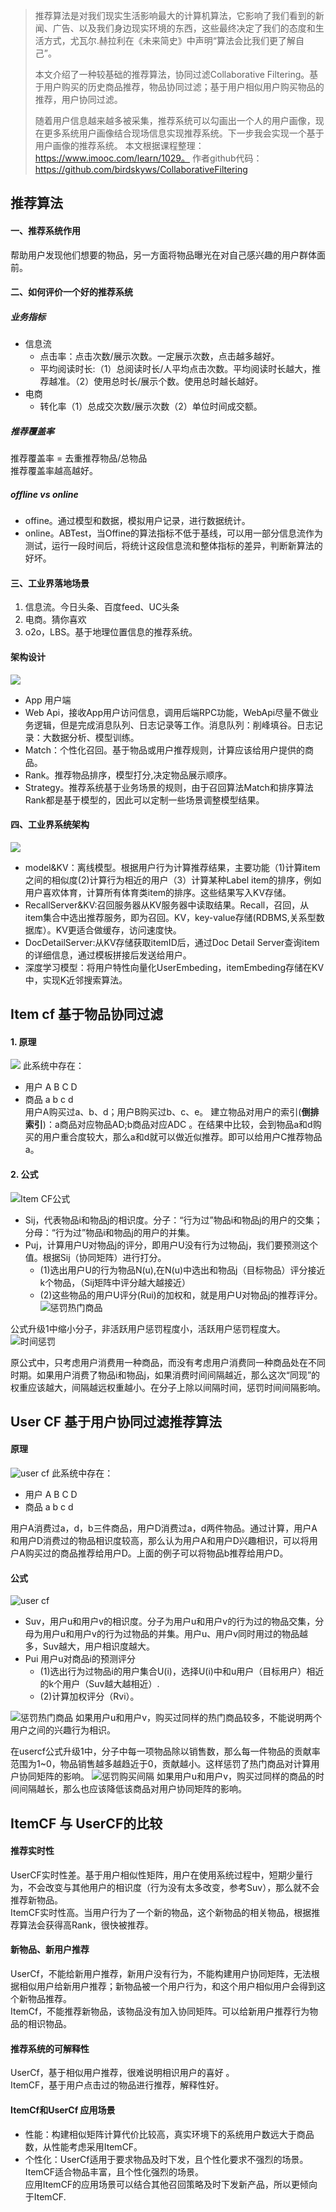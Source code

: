 > 推荐算法是对我们现实生活影响最大的计算机算法，它影响了我们看到的新闻、广告、以及我们身边现实环境的东西，这些最终决定了我们的态度和生活方式，尤瓦尔.赫拉利在《未来简史》中声明“算法会比我们更了解自己”。
>
> 本文介绍了一种较基础的推荐算法，协同过滤Collaborative Filtering。基于用户购买的历史商品推荐，物品协同过滤；基于用户相似用户购买物品的推荐，用户协同过滤。
>
> 随着用户信息越来越多被采集，推荐系统可以勾画出一个人的用户画像，现在更多系统用户画像结合现场信息实现推荐系统。下一步我会实现一个基于用户画像的推荐系统。
> 本文根据课程整理： https://www.imooc.com/learn/1029。
>作者github代码：https://github.com/birdskyws/CollaborativeFiltering
## 推荐算法
#### 一、推荐系统作用
帮助用户发现他们想要的物品，另一方面将物品曝光在对自己感兴趣的用户群体面前。

#### 二、如何评价一个好的推荐系统
##### 业务指标
- 信息流
    - 点击率：点击次数/展示次数。一定展示次数，点击越多越好。
    - 平均阅读时长:（1）总阅读时长/人平均点击次数。平均阅读时长越大，推荐越准。（2）使用总时长/展示个数。使用总时越长越好。
- 电商
    - 转化率（1）总成交次数/展示次数（2）单位时间成交额。
##### 推荐覆盖率
推荐覆盖率 = 去重推荐物品/总物品  
推荐覆盖率越高越好。
##### offline vs online
- offine。通过模型和数据，模拟用户记录，进行数据统计。
- online。ABTest，当Offine的算法指标不低于基线，可以用一部分信息流作为测试，运行一段时间后，将统计这段信息流和整体指标的差异，判断新算法的好坏。
#### 三、工业界落地场景
1. 信息流。今日头条、百度feed、UC头条
2. 电商。猜你喜欢
3. o2o，LBS。基于地理位置信息的推荐系统。
#### 架构设计
![](https://upload-images.jianshu.io/upload_images/6234504-a6d7ab5436e85cb1.png?imageMogr2/auto-orient/strip%7CimageView2/2/w/1240)
- App 用户端
- Web Api，接收App用户访问信息，调用后端RPC功能，WebApi尽量不做业务逻辑，但是完成消息队列、日志记录等工作。消息队列：削峰填谷。日志记录：大数据分析、模型训练。
- Match：个性化召回。基于物品或用户推荐规则，计算应该给用户提供的商品。
- Rank。推荐物品排序，模型打分,决定物品展示顺序。
- Strategy。推荐系统基于业务场景的规则，由于召回算法Match和排序算法Rank都是基于模型的，因此可以定制一些场景调整模型结果。
#### 四、工业界系统架构
![](https://upload-images.jianshu.io/upload_images/6234504-fa6de5d78c6fe4af.png?imageMogr2/auto-orient/strip%7CimageView2/2/w/1240)
- model&KV：离线模型。根据用户行为计算推荐结果，主要功能（1)计算item之间的相似度(2)计算行为相近的用户（3）计算某种Label item的排序，例如用户喜欢体育，计算所有体育类item的排序。这些结果写入KV存储。
- RecallServer&KV:召回服务器从KV服务器中读取结果。Recall，召回，从item集合中选出推荐服务，即为召回。KV，key-value存储(RDBMS,关系型数据库）。KV更适合做缓存，访问速度快。
- DocDetailServer:从KV存储获取itemID后，通过Doc Detail Server查询item的详细信息，通过模板拼接后发送给用户。
- 深度学习模型：将用户特性向量化UserEmbeding，itemEmbeding存储在KV中，实现K近邻搜索算法。
## Item cf 基于物品协同过滤
#### 1. 原理
![](https://upload-images.jianshu.io/upload_images/6234504-53e48f8c4777c760.png?imageMogr2/auto-orient/strip%7CimageView2/2/w/1240)
此系统中存在：
- 用户 A B C D
- 商品 a b c d  
用户A购买过a、b、d；用户B购买过b、c、e。 
建立物品对用户的索引(**倒排索引**)：a商品对应物品AD;b商品对应ADC 。在结果中比较，会到物品a和d购买的用户重合度较大，那么a和d就可以做近似推荐。即可以给用户C推荐物品a。
#### 2. 公式
![Item CF公式](https://upload-images.jianshu.io/upload_images/6234504-2a1a7ff462654432.png?imageMogr2/auto-orient/strip%7CimageView2/2/w/1240)
- Sij，代表物品i和物品j的相识度。分子：“行为过”物品i和物品j的用户的交集；分母：“行为过”物品i和物品j的用户的并集。
- Puj，计算用户U对物品j的评分，即用户U没有行为过物品j，我们要预测这个值。根据Sij（协同矩阵）进行打分。
    - (1)选出用户U的行为物品N(u),在N(u)中选出和物品j（目标物品）评分接近k个物品，（Sij矩阵中评分越大越接近）   
    - (2)这些物品的用户U评分(Rui)的加权和，就是用户U对物品j的推荐评分。
![惩罚热门商品](https://upload-images.jianshu.io/upload_images/6234504-d33ef4d882223998.png?imageMogr2/auto-orient/strip%7CimageView2/2/w/1240)

公式升级1中缩小分子，非活跃用户惩罚程度小，活跃用户惩罚程度大。
![时间惩罚](https://upload-images.jianshu.io/upload_images/6234504-7000c6effe665e9b.png?imageMogr2/auto-orient/strip%7CimageView2/2/w/1240)  

原公式中，只考虑用户消费用一种商品，而没有考虑用户消费同一种商品处在不同时期。如果用户消费了物品i和物品j，如果消费时间间隔越近，那么这次“同现”的权重应该越大，间隔越远权重越小。在分子上除以间隔时间，惩罚时间间隔影响。
## User CF 基于用户协同过滤推荐算法
#### 原理
![user cf](https://upload-images.jianshu.io/upload_images/6234504-fd315b6658d34c0b.png?imageMogr2/auto-orient/strip%7CimageView2/2/w/1240)
此系统中存在：
- 用户 A B C D
- 商品 a b c d  

用户A消费过a，d，b三件商品，用户D消费过a，d两件物品。通过计算，用户A和用户D消费过的物品相识度较高，那么认为用户A和用户D兴趣相识，可以将用户A购买过的商品推荐给用户D。上面的例子可以将物品b推荐给用户D。
#### 公式
![user cf](https://upload-images.jianshu.io/upload_images/6234504-544ba9e79948dc4c.png?imageMogr2/auto-orient/strip%7CimageView2/2/w/1240)
- Suv，用户u和用户v的相识度。分子为用户u和用户v的行为过的物品交集，分母为用户u和用户v的行为过物品的并集。用户u、用户v同时用过的物品越多，Suv越大，用户相识度越大。
- Pui 用户u对商品i的预测评分
    - (1)选出行为过物品i的用户集合U(i)，选择U(i)中和u用户（目标用户）相近的k个用户（Suv越大越相近）.
    - (2)计算加权评分（Rvi）。

![惩罚热门商品](https://upload-images.jianshu.io/upload_images/6234504-7b4f9ba1eb887da1.png?imageMogr2/auto-orient/strip%7CimageView2/2/w/1240)
如果用户u和用户v，购买过同样的热门商品较多，不能说明两个用户之间的兴趣行为相识。  

在usercf公式升级1中，分子中每一项物品除以销售数，那么每一件物品的贡献率范围为1~0，物品销售越多越趋近于0，贡献越小。这样惩罚了热门商品对计算用户协同矩阵的影响。
![惩罚购买间隔](https://upload-images.jianshu.io/upload_images/6234504-e6d7daa79bfb875f.png?imageMogr2/auto-orient/strip%7CimageView2/2/w/1240)
如果用户u和用户v，购买过同样的商品的时间间隔越长，那么也应该降低该商品对用户协同矩阵的影响。
## ItemCF 与 UserCF的比较
#### 推荐实时性  
UserCF实时性差。基于用户相似性矩阵，用户在使用系统过程中，短期少量行为，不会改变与其他用户的相识度（行为没有太多改变，参考Suv），那么就不会推荐新物品。   
ItemCF实时性高。当用户行为了一个新的物品，这个新物品的相关物品，根据推荐算法会获得高Rank，很快被推荐。  
#### 新物品、新用户推荐
UserCf，不能给新用户推荐，新用户没有行为，不能构建用户协同矩阵，无法根据相似用户给新用户推荐；新物品被一个用户行为，和这个用户相似用户会得到这个新物品推荐。  
ItemCf，不能推荐新物品，该物品没有加入协同矩阵。可以给新用户推荐行为物品的相识物品。  
#### 推荐系统的可解释性
UserCf，基于相似用户推荐，很难说明相识用户的喜好 。  
ItemCF，基于用户点击过的物品进行推荐，解释性好。  
#### ItemCf和UserCf 应用场景
- 性能：构建相似矩阵计算代价比较高，真实环境下的系统用户数远大于商品数，从性能考虑采用ItemCF。
- 个性化：UserCf适用于要求物品及时下发，且个性化要求不强烈的场景。ItemCF适合物品丰富，且个性化强烈的场景。  
应用ItemCF的应用场景可以结合其他召回策略及时下发新产品，所以更倾向于ItemCF.
